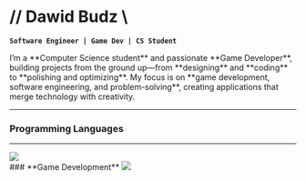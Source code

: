 # // Dawid Budz \\

**`Software Engineer | Game Dev | CS Student`**

<p>I’m a **Computer Science student** and passionate **Game Developer**, building projects from the ground up—from **designing** and **coding** to **polishing and optimizing**. My focus is on **game development, software engineering, and problem-solving**, creating applications that merge technology with creativity.</p>

---

### **Programming Languages**

---
<img src="https://skillicons.dev/icons?i=cpp,c,python,java" />
<br />
### **Game Development**
<img src="https://skillicons.dev/icons?i=unity,unreal,godot" />

